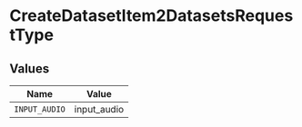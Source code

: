 # CreateDatasetItem2DatasetsRequestType


## Values

| Name          | Value         |
| ------------- | ------------- |
| `INPUT_AUDIO` | input_audio   |